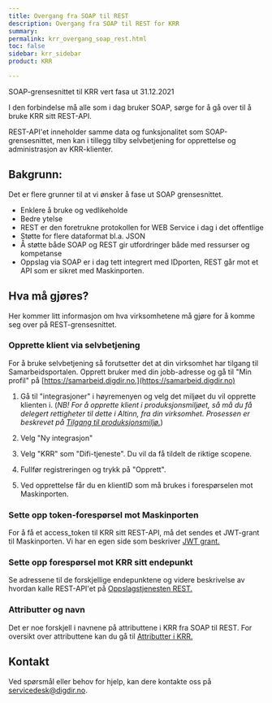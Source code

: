 ```yaml
---
title: Overgang fra SOAP til REST
description: Overgang fra SOAP til REST for KRR
summary:
permalink: krr_overgang_soap_rest.html
toc: false
sidebar: krr_sidebar
product: KRR

---
```

SOAP-grensesnittet til KRR vert fasa ut 31.12.2021

I den forbindelse må alle som i dag bruker SOAP, sørge for å gå over til å bruke KRR sitt REST-API.

REST-API'et inneholder samme data og funksjonalitet som SOAP-grensesnittet, men kan i tillegg tilby selvbetjening for opprettelse og administrasjon av KRR-klienter.

## Bakgrunn:

Det er flere grunner til at vi ønsker å fase ut SOAP grensesnittet.

- Enklere å bruke og vedlikeholde
- Bedre ytelse
- REST er den foretrukne protokollen for WEB Service i dag i det offentlige
- Støtte for flere dataformat bl.a. JSON
- Å støtte både SOAP og REST gir utfordringer både med ressurser og kompetanse
- Oppslag via SOAP er i dag tett integrert med IDporten, REST går mot et API som er sikret med Maskinporten.


## Hva må gjøres?

Her kommer litt informasjon om hva virksomhetene må gjøre for å komme seg over på REST-grensesnittet.

### Opprette klient via selvbetjening

For å bruke selvbetjening så forutsetter det at din virksomhet har tilgang til Samarbeidsportalen. Opprett bruker med din jobb-adresse og gå til "Min profil" på
[https://samarbeid.digdir.no.](https://samarbeid.digdir.no)

1. Gå til "integrasjoner" i høyremenyen og velg det miljøet du vil opprette klienten i. (*NB! For å opprette klient i produksjonsmiljøet, så må du få delegert rettigheter til dette i Altinn, fra din virksomhet. Prosessen er beskrevet på [Tilgang til produksjonsmiljø.](maskinporten_sjolvbetjening_web.html#tilgang-i-produksjonsmilj%C3%B8)*)

2. Velg "Ny integrasjon"

3. Velg "KRR" som "Difi-tjeneste". Du vil da få tildelt de riktige scopene.

4. Fullfør registreringen og trykk på "Opprett".

5. Ved opprettelse får du en klientID som må brukes i forespørselen mot Maskinporten.


### Sette opp token-forespørsel mot Maskinporten

For å få et access_token til KRR sitt REST-API, må det sendes et JWT-grant til Maskinporten. Vi har en egen side som beskriver [JWT grant.](maskinporten_protocol_jwtgrant.html)

### Sette opp forespørsel mot KRR sitt endepunkt

Se adressene til de forskjellige endepunktene og videre beskrivelse av hvordan kalle REST-API'et på [Oppslagstjenesten REST.](oppslagstjenesten_rest.html)

### Attributter og navn

Det er noe forskjell i navnene på attributtene i KRR fra SOAP til REST. For oversikt over attributtene kan du gå til [Attributter i KRR.](krr_attributter.html)

## Kontakt

Ved spørsmål eller behov for hjelp, kan dere kontakte oss på servicedesk@digdir.no.
